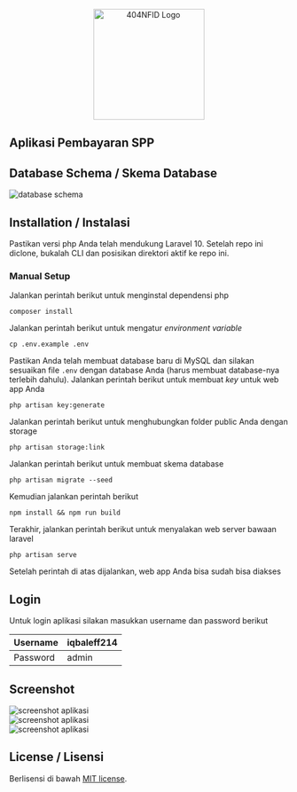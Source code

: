 <p align="center"><a href="https://laravel.com" target="_blank"><img src="https://avatars.githubusercontent.com/u/87377917?s=200&v=4" width="200" alt="404NFID Logo"></a></p>


## Aplikasi Pembayaran SPP

## Database Schema / Skema Database
<img src="https://github.com/iqbaleff214/aplikasi-pembayaran-spp/blob/main/screenshots/database.png" alt="database schema">

## Installation / Instalasi
Pastikan versi php Anda telah mendukung Laravel 10. Setelah repo ini diclone, bukalah CLI dan posisikan direktori aktif ke repo ini.

### Manual Setup
Jalankan perintah berikut untuk menginstal dependensi php
```
composer install
```
Jalankan perintah berikut untuk mengatur _environment variable_
```
cp .env.example .env
```
Pastikan Anda telah membuat database baru di MySQL dan silakan sesuaikan file `.env` dengan database Anda (harus membuat database-nya terlebih dahulu).
Jalankan perintah berikut untuk membuat _key_ untuk web app Anda
```
php artisan key:generate
```
Jalankan perintah berikut untuk menghubungkan folder public Anda dengan storage
```
php artisan storage:link
```
Jalankan perintah berikut untuk membuat skema database
```
php artisan migrate --seed
```
Kemudian jalankan perintah berikut
```
npm install && npm run build
```
Terakhir, jalankan perintah berikut untuk menyalakan web server bawaan laravel
```
php artisan serve
```
Setelah perintah di atas dijalankan, web app Anda bisa sudah bisa diakses

## Login
Untuk login aplikasi silakan masukkan username dan password berikut

| Username | iqbaleff214 |
|----------|-------------|
| Password | admin       |

## Screenshot
<img src="https://github.com/iqbaleff214/aplikasi-pembayaran-spp/blob/main/screenshots/ss-1.png" alt="screenshot aplikasi">

<br>

<img src="https://github.com/iqbaleff214/aplikasi-pembayaran-spp/blob/main/screenshots/ss-2.png" alt="screenshot aplikasi">

<br>

<img src="https://github.com/iqbaleff214/aplikasi-pembayaran-spp/blob/main/screenshots/ss-3.png" alt="screenshot aplikasi">


## License / Lisensi

Berlisensi di bawah [MIT license](https://github.com/iqbaleff214/aplikasi-pembayaran-spp/blob/main/LICENSE).
